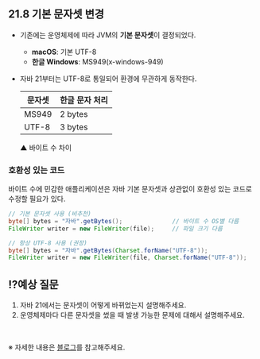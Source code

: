 ## 21.8 기본 문자셋 변경

- 기존에는 운영체제에 따라 JVM의 **기본 문자셋**이 결정되었다.

  - **macOS**: 기본 UTF-8
  - **한글 Windows**: MS949(x-windows-949)
- 자바 21부터는 UTF-8로 통일되어 환경에 무관하게 동작한다.

  | 문자셋 | 한글 문자 처리 |
    |--------|----------------|
  | MS949  | 2 bytes        |
  | UTF-8  | 3 bytes        |

  ▲ 바이트 수 차이

### 호환성 있는 코드

바이트 수에 민감한 애플리케이션은 자바 기본 문자셋과 상관없이 호환성 있는 코드로 수정할 필요가 있다.

```java
// 기본 문자셋 사용 (비추천)
byte[] bytes = "자바".getBytes();              // 바이트 수 OS별 다름
FileWriter writer = new FileWriter(file);     // 파일 크기 다름

// 항상 UTF-8 사용 (권장)
byte[] bytes = "자바".getBytes(Charset.forName("UTF-8"));
FileWriter writer = new FileWriter(file, Charset.forName("UTF-8"));
```

## ⁉️예상 질문

1. 자바 21에서는 문자셋이 어떻게 바뀌었는지 설명해주세요.
2. 운영체제마다 다른 문자셋을 썼을 때 발생 가능한 문제에 대해서 설명해주세요.

&nbsp;

※ 자세한 내용은 [블로그](https://mandusitstudy.tistory.com/391)를 참고해주세요.